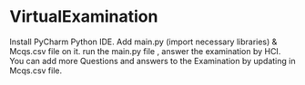 # VirtualExamination

Install PyCharm Python IDE.
Add main.py (import necessary libraries) & Mcqs.csv file on it.
 run the main.py file , answer the examination by HCI.
You can add more Questions and answers to the Examination by updating in Mcqs.csv file.
